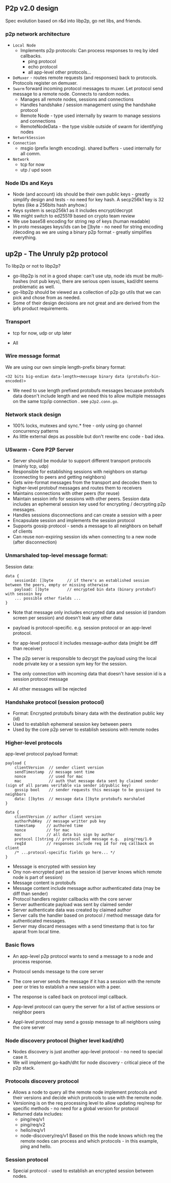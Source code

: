 
## P2p v2.0 design

Spec evolution based on r&d into libp2p, go net libs, and friends.

### p2p network architecture

- `Local Node`
    - Implements p2p protocols: Can process responses to req by ided callbacks.
        - ping protocol
        - echo protocol
        - all app-level other protocols...
- `DeMuxer` - routes remote requests (and responses) back to protocols. Protocols register on demuxer.
- `Swarm` forward incoming protocol messages to muxer. Let protocol send message to a remote node. Connects to random nodes.
    - Manages all remote nodes, sessions and connections
    - Handles handshake / session management using the handshake protocol
    - Remote Node - type used internally by swarm to manage sessions and connections
    - RemoteNodeData - the type visible outside of swarm for identifying nodes
- `NetworkSession`
- `Connection`
    - msgio (prefix length encoding). shared buffers - used internally for all comm.    
- `Network`
    - tcp for now
    - utp / upd soon

### Node IDs and Keys
- Node (and account) ids should be their own public keys - greatly simplify design and tests - no need for key hash. A secp256k1 key is 32 bytes (like a 256bits hash anyhow.)
- Keys system is secp256k1 as it includes encrypt/decrypt
- We might switch to ed25519 based on crypto team review
- We use base58 encoding for string rep of keys (human readable)
- In proto messages keys/ids can be []byte - no need for string encoding /decoding as we are using a binary p2p format - greatly simplifies everything.

## up2p - The Unruly p2p protocol
To libp2p or not to libp2p?
- go-libp2p is not in a good shape: can't use utp, node ids must be multi-hashes (not pub keys), there are serious open issues, kad/dht seems problematic as well.
- go-libp2p should be viewed as a collection of p2p go utils that we can pick and chose from as needed.
- Some of their design decisions are not great and are derived from the ipfs product requirements.

### Transport
- tcp for now, udp or utp later

- All 

### Wire message format
We are using our own simple length-prefix binary format:

```
<32 bits big-endian data-length><message binary data (protobufs-bin-encoded)>
```

- We need to use length prefixed protobufs messages becuase protobufs data doesn't include length and we need this to allow multiple messages on the same tcp/ip connection .
see `p2p2.conn.go`.

### Network stack design
- 100% locks, mutexes and sync.* free - only using go channel concurrency patterns
- As little external deps as possible but don't rewrite enc code - bad idea.

### USwarm - Core P2P Server
- Server should be modular to support different transport protocols (mainly tcp, udp)
- Responsible for establishing sessions with neighbors on startup (connecting to peers and getting neighbors)
- Gets wire-format messages from the transport and decodes them to higher-level protobuf messages and routes them to receivers
- Maintains connections with other peers (for reuse)
- Maintain session info for sessions with other peers. Session data includes an ephemeral session key used for encrypting / decrypting p2p messages.
- Handles sessions disconnections and can create a session with a peer
- Encapsulate session and implements the session protocol
- Supports gossip protocol - sends a message to all neighbors on behalf of clients
- Can reuse non-expiring session ids when connecting to a new node (after disconnection)

### Unmarshaled top-level message format:

Session data:
```
data {
    sessionId: []byte      // if there's an established session between the peers, empty or missing otherwise
    payload: []byte        // encrypted bin data (binary protobuf) with sessoin key
    ... possible other fields ...
}
````




- Note that message only includes encrypted data and session id (random screen per session) and doesn't leak any other data
- payload is protocol-specific. e.g. session protocol or an app-level protocol.
- for app-level protocol it includes message-author data (might be diff than receiver)
- The p2p server is responsible to decrypt the payload using the local node private key or a session sym key for the session.

- The only connection with incoming data that doesn't have session id is a session protocol message
- All other messages will be rejected

### Handshake protocol (session protocol)
- Format: Encrypted protobufs binary data with the destination public key (id)
- Used to establish ephemeral session key between peers
- Used by the core p2p server to establish sessions with remote nodes

### Higher-level protocols

app-level protocol payload format:

```
payload {
    clientVersion  // sender client version
    sendTimestamp  // message sent time
    nonce          // used for mac
    mac            // auth that message data sent by claimed sender (sign of all params verifable via sender id/public key)
    gossip bool    // sender requests this message to be gossiped to neighbors
    data: []bytes  // message data []byte protobufs marshaled
}

data {
    clientVersion // author client version
    authorPubKey  // message writter pub key
    timestamp     // authored time
    nonce         // for mac
    mac           // all data bin sign by author
    protocol []string // protocol and message e.g.  ping/req/1.0
    reqId         // responses include req id for req callback on client
    /* ...protocol-specific fields go here... */
}
```

- Message is encrypted with session key
- Ony non-encrypted part as the session id (server knows which remote node is part of session)
- Message content is protobufs
- Message content include message author authenticated data (may be diff than sender)
- Protocol handlers register callbacks with the core server
- Server authenticate payload was sent by claimed sender
- Server authenticate data was created by claimed author
- Server calls the handler based on protocol / method message data for authenticated messages.
- Server may discard messages with a send timestamp that is too far aparat from local time.

### Basic flows
- An app-level p2p protocol wants to send a message to a node and process response.
- Protocol sends message to the core server
- The core server sends the message if it has a session with the remote peer or tries to establish a new session with a peer.
- The response is called back on protocol impl callback.

- App-level protocol can query the server for a list of active sessions or neighbor peers
- Appl-level protocol may send a gossip message to all neighbors using the core server


### Node discovery protocol (higher level kad/dht)
- Nodes discovery is just another app-level protocol - no need to special case it.
- We will implement go-kadh/dht for node discovery - critical piece of the p2p stack.

### Protocols discovery protocol
- Allows a node to query all the remote node implement protocols and their versions and decide which protocols to use with the remote node.
- Versioning is on the req processing level to allow updating req/resp for specific methods - no need for a global version for protocol
- Returned data includes:
    - ping/req/v1
    - ping/req/v2
    - hello/req/v1
    - node-discovery/req/v1
Based on this the node knows which req the remote nodes can process and which protocols - in this example, ping and hello.

### Session protocol
- Special protocol - used to establish an encrypted session between nodes.
